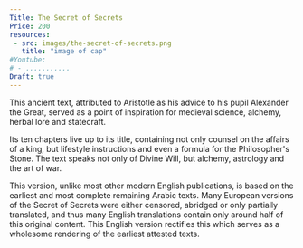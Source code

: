 ```yaml
---
Title: The Secret of Secrets
Price: 200
resources:
 - src: images/the-secret-of-secrets.png
   title: "image of cap"
#Youtube:
# - ...........
Draft: true
---
```



This ancient text, attributed to Aristotle as his advice to his pupil Alexander the Great, served as a point of inspiration for medieval science, alchemy, herbal lore and statecraft.

Its ten chapters live up to its title, containing not only counsel on the affairs of a king, but lifestyle instructions and even a formula for the Philosopher's Stone. The text speaks not only of Divine Will, but alchemy, astrology and the art of war.

This version, unlike most other modern English publications, is based on the earliest and most complete remaining Arabic texts. Many European versions of the Secret of Secrets were either censored, abridged or only partially translated, and thus many English translations contain only around half of this original content. This English version rectifies this which serves as a wholesome rendering of the earliest attested texts.
